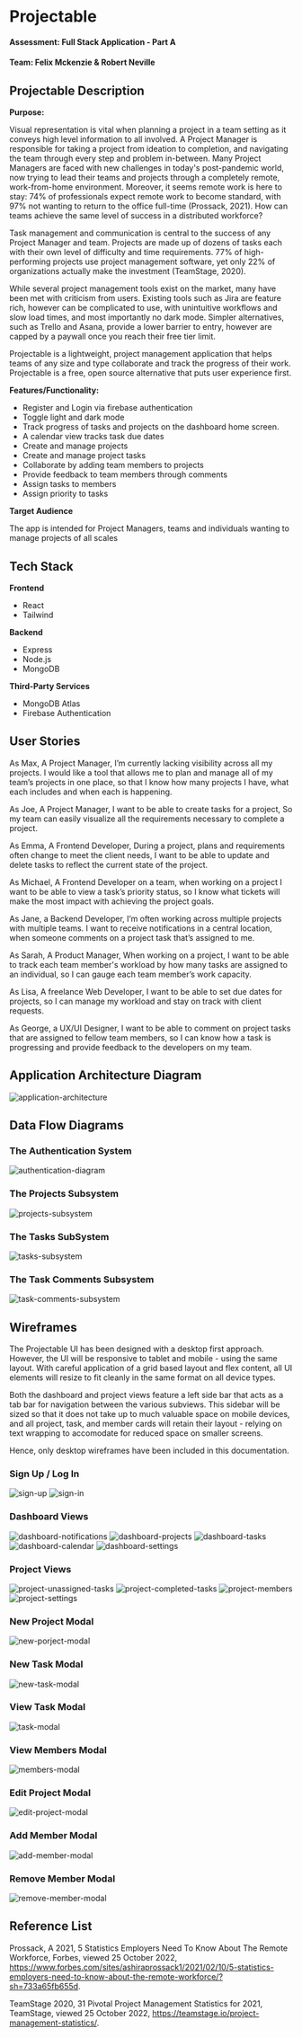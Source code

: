 # Projectable 
#### Assessment: Full Stack Application - Part A
#### Team: Felix Mckenzie & Robert Neville 
## Projectable Description 
**Purpose:**

Visual representation is vital when planning a project in a team setting as it conveys high level information to all involved. A Project Manager is responsible for taking a project from ideation to completion, and navigating the team through every step and problem in-between. Many Project Managers are faced with new challenges in today's post-pandemic world, now trying to lead their teams and projects through a completely remote, work-from-home environment. Moreover, it seems remote work is here to stay: 74% of professionals expect remote work to become standard, with 97% not wanting to return to the office full-time (Prossack, 2021). How can teams achieve the same level of success in a distributed workforce? 

Task management and communication is central to the success of any Project Manager and team. Projects are made up of dozens of tasks each with their own level of difficulty and time requirements. 77% of high-performing projects use project management software, yet only 22% of organizations actually make the investment (TeamStage, 2020). 

While several project management tools exist on the market, many have been met with criticism from users. Existing tools such as Jira are feature rich, however can be complicated to use, with unintuitive workflows and slow load times, and most importantly no dark mode. Simpler alternatives, such as Trello and Asana, provide a lower barrier to entry, however are capped by a paywall once you reach their free tier limit. 

Projectable is a lightweight, project management application that helps teams of any size and type collaborate and track the progress of their work. Projectable is a free, open source alternative that puts user experience first. 

**Features/Functionality:**

- Register and Login via firebase authentication 
- Toggle light and dark mode 
- Track progress of tasks and projects on the dashboard home screen. 
- A calendar view tracks task due dates
- Create and manage projects
- Create and manage project tasks
- Collaborate by adding team members to projects 
- Provide feedback to team members through comments 
- Assign tasks to members 
- Assign priority to tasks

**Target Audience**

The app is intended for Project Managers, teams and individuals wanting to manage projects of all scales 

## Tech Stack

**Frontend**

- React
- Tailwind

**Backend**

- Express
- Node.js
- MongoDB

**Third-Party Services**

- MongoDB Atlas 
- Firebase Authentication

## User Stories 
As Max, A Project Manager, I’m currently lacking visibility across all my projects. I would like a tool that allows me to plan and manage all of my team’s projects in one place, so that I know how many projects I have, what each includes and when each is happening. 

As Joe, A Project Manager, I want to be able to create tasks for a project, So my team can easily visualize all the requirements necessary to complete a project.

As Emma, A Frontend Developer, During a project, plans and requirements often change to meet the client needs, I want to be able to update and delete tasks to reflect the current state of the project. 

As Michael, A Frontend Developer on a team, when working on a project I want to be able to view a task’s priority status, so I know what tickets will make the most impact with achieving the project goals. 

As Jane, a Backend Developer, I’m often working across multiple projects with multiple teams. I want to receive notifications in a central location, when someone comments on a project task that’s assigned to me. 

As Sarah, A Product Manager, When working on a project,  I want to be able to track each team member's workload by how many tasks are assigned to an individual, so I can gauge each team member’s work capacity. 

As Lisa, A freelance Web Developer, I want to be able to set due dates for projects, so I can manage my workload and stay on track with client requests. 

As George, a UX/UI Designer, I want to be able to comment on project tasks that are assigned to fellow team members, so I can know how a task is progressing and provide feedback to the developers on my team. 

## Application Architecture Diagram
![application-architecture](./docs/diagrams/App%20Architecture%20Diagram.png)

## Data Flow Diagrams

### The Authentication System
![authentication-diagram](./docs/diagrams/Projectable%20DFD%20-%20Auth.png)
### The Projects Subsystem
![projects-subsystem](./docs/diagrams/Projectable%20DFD%20-%20projects.png)
### The Tasks SubSystem
![tasks-subsystem](./docs/diagrams/Projectable%20DFD%20-%20tasks.png)
### The Task Comments Subsystem
![task-comments-subsystem](./docs/diagrams/Projectable%20DFD%20-%20task%20comments.png)

## Wireframes

The Projectable UI has been designed with a desktop first approach. However,
the UI will be responsive to tablet and mobile - using the same layout. With
careful application of a grid based layout and flex content, all UI elements
will resize to fit cleanly in the same format on all device types.

Both the dashboard and project views feature a left side bar that acts as 
a tab bar for navigation between the various subviews. This sidebar will
be sized so that it does not take up to much valuable space on mobile devices,
and all project, task, and member cards will retain their layout - relying on
text wrapping to accomodate for reduced space on smaller screens.

Hence, only desktop wireframes have been included in this documentation.

### Sign Up / Log In
![sign-up](./docs/wireframes/sign-up-page.png)
![sign-in](./docs/wireframes/login-page.png)
### Dashboard Views
![dashboard-notifications](./docs/wireframes/dashboard-notifications.png)
![dashboard-projects](./docs/wireframes/dashboard-projects.png)
![dashboard-tasks](./docs/wireframes/dashboard-tasks.png)
![dashboard-calendar](./docs/wireframes/dashboard-calendar.png)
![dashboard-settings](./docs/wireframes/dashboard-settings.png)
### Project Views
![project-unassigned-tasks](./docs/wireframes/project-view-unassigned-tasks.png)
![project-completed-tasks](./docs/wireframes/project-view-completed-tasks.png)
![project-members](./docs/wireframes/project-view-members.png)
![project-settings](./docs/wireframes/project-view-settings.png)
### New Project Modal
![new-porject-modal](./docs/wireframes/new-project-modal.png)
### New Task Modal
![new-task-modal](./docs/wireframes/new-task-modal.png)
### View Task Modal
![task-modal](./docs/wireframes/task-modal.png)
### View Members Modal
![members-modal](./docs/wireframes/member-modal.png)
### Edit Project Modal
![edit-project-modal](./docs/wireframes/edit-project-modal.png)
### Add Member Modal
![add-member-modal](./docs/wireframes/add-member-modal.png)
### Remove Member Modal
![remove-member-modal](./docs/wireframes/remove-member-modal.png)

## Reference List
Prossack, A 2021, 5 Statistics Employers Need To Know About The Remote Workforce, Forbes, viewed 25 October 2022, <https://www.forbes.com/sites/ashiraprossack1/2021/02/10/5-statistics-employers-need-to-know-about-the-remote-workforce/?sh=733a65fb655d>.

TeamStage 2020, 31 Pivotal Project Management Statistics for 2021, TeamStage, viewed 25 October 2022, <https://teamstage.io/project-management-statistics/>.


 

